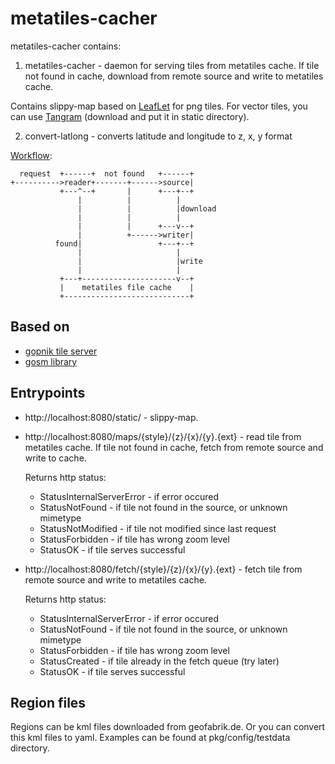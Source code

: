 metatiles-cacher
================

metatiles-cacher contains:

1) metatiles-cacher - daemon for serving tiles from metatiles cache. If tile not found in cache,
download from remote source and write to metatiles cache.

Contains slippy-map based on [LeafLet][1] for png tiles. For vector tiles, you can use [Tangram][5]
(download and put it in static directory).

2) convert-latlong - converts latitude and longitude to z, x, y format

[Workflow][4]:

```
  request  +------+  not found   +------+
+---------->reader+-------+------>source|
           +---^--+       |      +---+--+
               |          |          |
               |          |          |download
               |          |          |
               |          |      +---v--+
               |          +------>writer|
          found|                 +---+--+
               |                     |
               |                     |write
               |                     |
           +---+---------------------v--+
           |    metatiles file cache    |
           +----------------------------+
```

Based on
--------

* [gopnik tile server][2]
* [gosm library][3]


Entrypoints
-----------

* http://localhost:8080/static/ - slippy-map.

* http://localhost:8080/maps/{style}/{z}/{x}/{y}.{ext} - read tile from metatiles cache. If tile not
  found in cache, fetch from remote source and write to cache.

  Returns http status:

  * StatusInternalServerError - if error occured
  * StatusNotFound - if tile not found in the source, or unknown mimetype
  * StatusNotModified - if tile not modified since last request
  * StatusForbidden - if tile has wrong zoom level
  * StatusOK - if tile serves successful

* http://localhost:8080/fetch/{style}/{z}/{x}/{y}.{ext} - fetch tile from remote source and write to
  metatiles cache.

  Returns http status:

  * StatusInternalServerError - if error occured
  * StatusNotFound - if tile not found in the source, or unknown mimetype
  * StatusForbidden - if tile has wrong zoom level
  * StatusCreated - if tile already in the fetch queue (try later)
  * StatusOK - if tile serves successful

Region files
------------

Regions can be kml files downloaded from geofabrik.de. Or you can convert this kml files to yaml.
Examples can be found at pkg/config/testdata directory.


[1]: http://leafletjs.com
[2]: https://github.com/sputnik-maps/gopnik
[3]: https://github.com/apeyroux/gosm
[4]: http://asciiflow.com/
[5]: https://mapzen.com/documentation/vector-tiles/display-tiles/
